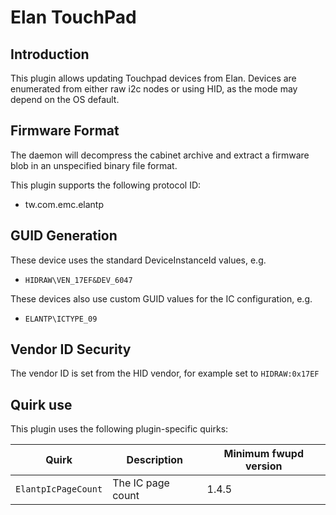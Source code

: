 Elan TouchPad
=============

Introduction
------------

This plugin allows updating Touchpad devices from Elan. Devices are enumerated
from either raw i2c nodes or using HID, as the mode may depend on the OS default.

Firmware Format
---------------

The daemon will decompress the cabinet archive and extract a firmware blob in
an unspecified binary file format.

This plugin supports the following protocol ID:

 * tw.com.emc.elantp

GUID Generation
---------------

These device uses the standard DeviceInstanceId values, e.g.

 * `HIDRAW\VEN_17EF&DEV_6047`

These devices also use custom GUID values for the IC configuration, e.g.

 * `ELANTP\ICTYPE_09`

Vendor ID Security
------------------

The vendor ID is set from the HID vendor, for example set to `HIDRAW:0x17EF`

Quirk use
---------

This plugin uses the following plugin-specific quirks:

| Quirk                  | Description                               | Minimum fwupd version |
|------------------------|-------------------------------------------|-----------------------|
| `ElantpIcPageCount`    | The IC page count                         | 1.4.5                 |
